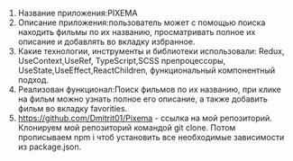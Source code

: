 1. Название приложения:PIXEMA
2. Описание приложения:пользователь может с помощью поиска находить фильмы по их названию, просматривать полное их описание и добавлять во вкладку избранное.
3. Какие технологии, инструменты и библиотеки использовали: Redux, UseContext,UseRef, TypeScript,SCSS препроцессоры, UseState,UseEffect,ReactChildren, функциональный компонентный подход.
4. Реализован функционал:Поиск фильмов по их названию, при клике на фильм можно узнать полное его описание, а также добавить фильм во вкладку favorities.
5. https://github.com/Dmitrit01/Pixema - ссылка на мой репозиторий. Клонируем мой репозиторий командой git clone. Потом прописываем npm i чтоб установить все необходимые зависимости из package.json.
